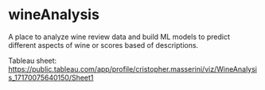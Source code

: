 # wineAnalysis

A place to analyze wine review data and build ML models to predict different aspects of wine or scores based of descriptions.

Tableau sheet: https://public.tableau.com/app/profile/cristopher.masserini/viz/WineAnalysis_17170075640150/Sheet1
